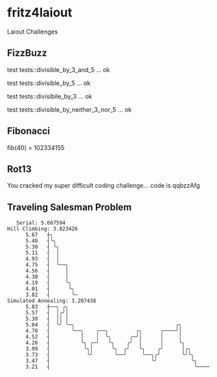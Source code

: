 # fritz4laiout
Laiout Challenges

## FizzBuzz
test tests::divisible_by_3_and_5 ... ok

test tests::divisible_by_5 ... ok

test tests::divisibile_by_3 ... ok

test tests::divisible_by_neither_3_nor_5 ... ok

## Fibonacci
fib(40) = 102334155

## Rot13
You cracked my super difficult coding challenge... code is qqbzzAfg

## Traveling Salesman Problem
```
   Serial: 5.667594
Hill Climbing: 3.823426
      5.67   ┼╮         
      5.48   ┤╰╮        
      5.30   ┤ ╰╮       
      5.11   ┤  │       
      4.93   ┤  │       
      4.75   ┤  ╰──╮    
      4.56   ┤     │    
      4.38   ┤     │    
      4.19   ┤     ╰╮   
      4.01   ┤      ╰╮  
      3.82   ┤       ╰─
Simulated Annealing: 3.207438
      5.83   ┼──╮ ╭╮                                               
      5.57   ┤  │╭╯│                                               
      5.30   ┤  ││ │                                               
      5.04   ┤  ╰╯ ╰─╮                                 ╭╮          
      4.78   ┤       ╰──╮    ╭──╮         ╭╮      ╭────╯│          
      4.52   ┤          │    │  ╰╮      ╭─╯│      │     │          
      4.26   ┤          ╰╮ ╭─╯   ╰╮    ╭╯  │      │     ╰╮         
      3.99   ┤           ╰╮│      ╰╮  ╭╯   ╰╮    ╭╯      │╭╮       
      3.73   ┤            ╰╯       ╰──╯     ╰──╮╭╯       ╰╯╰╮      
      3.47   ┤                                 ╰╯           ╰╮     
      3.21   ┤                                               ╰────
```
